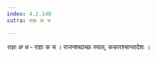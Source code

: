 ```yaml
---
index: 4.2.140
sutra: राज्ञः क च

---
```

_राज्ञः क च_ - राज्ञः क च । राजन्शब्दाच्छः स्यात्, ककारश्चान्तादेशः ।